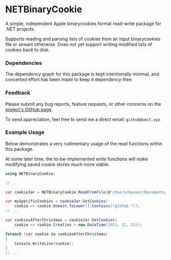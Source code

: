 # NETBinaryCookie

A simple, independent Apple binarycookies format read-write package for .NET projects.

Supports reading and parsing lists of cookies from an input binarycookies file or stream otherwise. Does not yet support writing modified lists of cookies back to disk.

### Dependencies

The dependency graph for this package is kept intentionally minimal, and concerted effort has been made to keep it dependency-free.

### Feedback

Please submit any bug reports, feature requests, or other concerns on the [project's GitHub page](https://github.com/NotsoanoNimus/NETBinaryCookie).

To send appreciation, feel free to send me a direct email: `github@xmit.xyz`    

### Example Usage

Below demonstrates a very rudimentary usage of the read functions within this package.

At some later time, the to-be-implemented _write_ functions will make modifying saved cookie stores much more viable.

```c#
using NETBinaryCookie;

// ...

var cookieJar = NETBinaryCookie.ReadFromFile(@"/Users/myuser/Documents/Cookies.binarycookies");

var mySpecificCookies = cookieJar.GetCookies(
    cookie => cookie.Domain.ToLower().Contains("github."));
// ...

var cookiesAfterChristmas = cookieJar.GetCookies(
    cookie => cookie.Creation > new DateTime(2023, 12, 25));

foreach (var cookie in cookiesAfterChristmas)
{
    Console.WriteLine(cookie);
}
// ...
```
